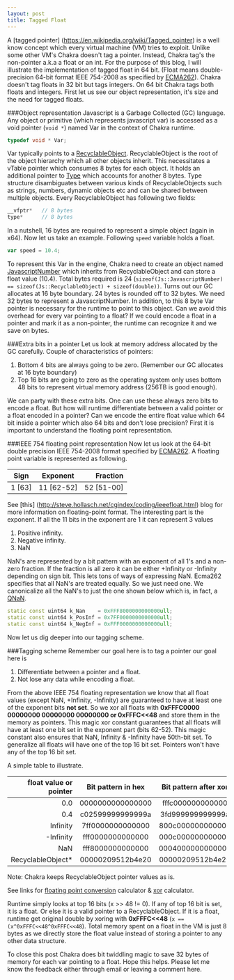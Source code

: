 ```yaml
---
layout: post
title: Tagged Float
---
```


A [tagged pointer] (https://en.wikipedia.org/wiki/Tagged_pointer) is a well know concept which every virtual machine (VM) tries to exploit. Unlike some other VM's Chakra doesn't tag a pointer. Instead, Chakra tag's the non-pointer a.k.a a float or an int. For the purpose of this blog, I will illustrate the implementation of tagged float in 64 bit. (Float means double-precision 64-bit format IEEE 754-2008 as specified by [ECMA262](http://tc39.github.io/ecma262/#sec-ecmascript-language-types-number-type)). Chakra doesn't tag floats in 32 bit but tags integers. On 64 bit Chakra tags both floats and integers. First let us see our object representation, it's size and the need for tagged floats.

###Object representation
Javascript is a Garbage Collected (GC) language. Any object or primitive (which represents javascript var) is accessed as a void pointer (`void *`) named Var in the context of Chakra runtime.

```C++
typedef void * Var;
``` 

Var typically points to a [RecyclableObject](https://github.com/Microsoft/ChakraCore/blob/master/lib/Runtime/Types/RecyclableObject.h#L191). RecyclableObject is the root of the object hierarchy which all other objects inherit. This necessitates a vTable pointer which consumes 8 bytes for each object. It holds an additional pointer to [Type](https://github.com/Microsoft/ChakraCore/blob/master/lib/Runtime/Types/Type.h#L22) which accounts for another 8 bytes. Type structure disambiguates between various kinds of RecyclableObjects such as strings, numbers, dynamic objects etc and can be shared between multiple objects. Every RecyclableObject has following two fields:

```C++
__vfptr*   // 8 bytes
type*      // 8 bytes
```

In a nutshell, 16 bytes are required to represent a simple object (again in x64).  Now let us take an example. Following `speed` variable holds a float. 

```js
var speed = 10.4;
```

To represent this Var in the engine, Chakra need to create an object named [JavascriptNumber](https://github.com/Microsoft/ChakraCore/blob/master/lib/Runtime/Library/JavascriptNumber.h) which inherits from RecyclableObject and can store a float value (10.4). Total bytes required is 24 (`sizeof(Js::JavascriptNumber) == sizeof(Js::RecyclableObject) + sizeof(double))`. Turns out our GC allocates at 16 byte boundary. 24 bytes is rounded off to 32 bytes. We need 32 bytes to represent a JavascriptNumber. In addition, to this 8 byte Var pointer is necessary for the runtime to point to this object. Can we avoid this overhead for every var pointing to a float? If we could encode a float in a pointer and mark it as a non-pointer, the runtime can recognize it and we save on bytes.

###Extra bits in a pointer
Let us look at memory address allocated by the GC carefully.
Couple of characteristics of pointers:

 1. Bottom 4 bits are always going to be zero. (Remember our GC allocates at 16 byte boundary)
 2. Top 16 bits are going to zero as the operating system only uses bottom 48 bits to represent virtual memory address (256TB is good enough).
 
We can party with these extra bits. One can use these always zero bits to encode a float. But how will runtime differentiate between a valid pointer or a float encoded in a pointer? Can we encode the entire float value which 64 bit inside a pointer which also 64 bits and don't lose precision? First it is important to understand the floating point representation. 

###IEEE 754 floating point representation
Now let us look at the 64-bit double precision IEEE 754-2008 format specified by [ECMA262](http://tc39.github.io/ecma262/#sec-ecmascript-language-types-number-type).
A floating point variable is represented as following.

|Sign|Exponent|Fraction|
|----|:------:|-------:|
|1 [63]|11 [62-52]|52 [51-00]|

See [this] (http://steve.hollasch.net/cgindex/coding/ieeefloat.html) blog for more information on floating-point format. The interesting part is the exponent. If all the 11 bits in the exponent are 1 it can represent 3 values

1. Positive infinity.
2. Negative infinity.
3. NaN

NaN's are represented by a bit pattern with an exponent of all 1's and a non-zero fraction. If the fraction is all zero it can be either +Infinity or -Infinity depending on sign bit. This lets tons of ways of expressing NaN. Ecma262 specifies that all NaN's are treated equally. So we just need one. We canonicalize all the NaN's to just the one shown below which is, in fact, a [QNaN](https://en.wikipedia.org/wiki/NaN). 

```C++
static const uint64 k_Nan    = 0xFFF8000000000000ull;
static const uint64 k_PosInf = 0x7FF0000000000000ull;
static const uint64 k_NegInf = 0xFFF0000000000000ull;
```

Now let us dig deeper into our tagging scheme.

###Tagging scheme
Remember our goal here is to tag a pointer our goal here is

1. Differentiate between a pointer and a float.
2. Not lose any data while encoding a float.

From the above IEEE 754 floating representation we know that all float values (except NaN, +Infinity, -Infinity) are guaranteed to have at least one of the exponent bits **not set**. So we xor all floats with **0xFFFC0000 00000000 00000000 00000000 or 0xFFFC<<48** and store them in the memory as pointers. This magic xor constant guarantees that all floats will have at least one bit set in the exponent part (bits 62-52). This magic constant also ensures that NaN, Infinity & -Infinity have 50th-bit set. To generalize all floats will have one of the top 16 bit set. Pointers won't have any of the top 16 bit set. 

A simple table to illustrate.

|float value or pointer|Bit pattern in hex|Bit pattern after xor|
|---:|:---:|:---:|
|0.0|0000000000000000|fffc000000000000|
|0.4|c02599999999999a|3fd999999999999a|
|Infinity|7ff0000000000000|800c000000000000|
|-Infinity|fff0000000000000|000c000000000000|
|NaN|fff8000000000000|0004000000000000|
|RecyclableObject*|00000209512b4e20|00000209512b4e20|

Note: Chakra keeps RecyclableObject pointer values as is. 

See links for [floating point conversion](http://babbage.cs.qc.edu/courses/cs341/IEEE-754.html) calculator & [xor](http://xor.pw/) calculator.

Runtime simply looks at top 16 bits (x >> 48 != 0). If any of top 16 bit is set, it is a float. Or else it is a valid pointer to a RecyclableObject. If it is a float, runtime get original double by xoring with **0xFFFC<<48** (`x == (x^0xFFFC<<48^0xFFFC<<48`). Total memory spent on a float in the VM is just 8 bytes as we directly store the float value instead of storing a pointer to any other data structure.

To close this post Chakra does bit twiddling magic to save 32 bytes of memory for each var pointing to a float. Hope this helps. Please let me know the feedback either through email or leaving a comment here. 
